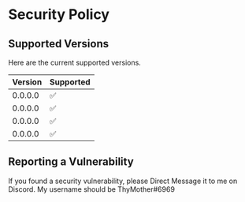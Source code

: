# Security Policy

## Supported Versions

Here are the current supported versions.

| Version | Supported          |
| ------- | ------------------ |
| 0.0.0.0 | :white_check_mark: |
| 0.0.0.0 | :white_check_mark: |
| 0.0.0.0 | :white_check_mark: |
| 0.0.0.0 | :white_check_mark: |

## Reporting a Vulnerability

If you found a security vulnerability, please Direct Message it to me on Discord.
My username should be ThyMother#6969
